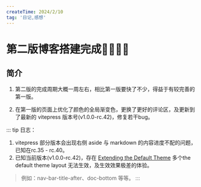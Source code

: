 ```yaml
---
createTime: 2024/2/10
tag: '日记,感想'
---
```


# 第二版博客搭建完成🥳🎉🎉🎊

## 简介

1. 第二版的完成周期大概一周左右，相比第一版要快了不少，得益于有较完善的第一版。

2. 在第一版的页面上优化了颜色的全局渐变色，更换了更好的评论区，及更新到了最新的 vitepress 版本号(v1.0.0-rc.42)，修复若干bug。
   
::: tip 日志：
1. vitepress 部分版本会出现右侧 aside 与 markdown 的内容进度不配的问题，已知在rc.35 - rc.40。
2. 已知当前版本(v1.0.0-rc.42)，存在 [Extending the Default Theme](https://vitepress.dev/guide/extending-default-theme#layout-slots) 多个the default theme layout 无法生效，及生效效果极差的体验。
 
>例如：nav-bar-title-after、doc-bottom 等等。
:::
